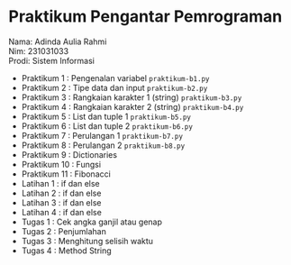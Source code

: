 # Praktikum Pengantar Pemrograman

<div> Nama: Adinda Aulia Rahmi </div>
<div> Nim: 231031033 </div>
<div> Prodi: Sistem Informasi </div>

* Praktikum 1 : Pengenalan variabel `praktikum-b1.py`
* Praktikum 2 : Tipe data dan input `praktikum-b2.py`
* Praktikum 3 : Rangkaian karakter 1 (string) `praktikum-b3.py`
* Praktikum 4 : Rangkaian karakter 2 (string) `praktikum-b4.py`
* Praktikum 5 : List dan tuple 1 `praktikum-b5.py`
* Praktikum 6 : List dan tuple 2 `praktikum-b6.py`
* Praktikum 7 : Perulangan 1 `praktikum-b7.py`
* Praktikum 8 : Perulangan 2 `praktikum-b8.py`
* Praktikum 9 : Dictionaries 
* Praktikum 10 : Fungsi 
* Praktikum 11 : Fibonacci
* Latihan 1 : if dan else 
* Latihan 2 : if dan else 
* Latihan 3 : if dan else
* Latihan 4 : if dan else
* Tugas 1 : Cek angka ganjil atau genap 
* Tugas 2 : Penjumlahan
* Tugas 3 : Menghitung selisih waktu 
* Tugas 4 : Method String 
